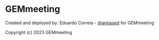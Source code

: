 # GEMmeeting


Created and deployed by:
Eduardo Correia - [@areiased](https://github.com/areiased)
for GEMmeeting

Copyright (c) 2023 GEMmeeting
